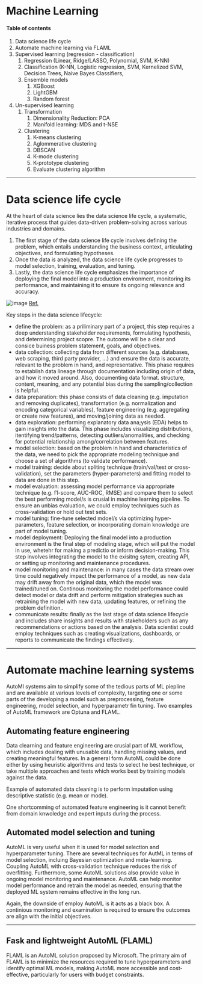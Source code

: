 <h1>Machine Learning</h1>

<a id='up'></a>

<h4> Table of contents </h4>

 
 
1. Data science life cycle
2. Automate machine learning via FLAML
3. Supervised learning (regression - classification)
    1. Regression (Linear, Ridge/LASSO, Polynomial, SVM, K-NN)
    2. Classification (K-NN, Logistic regression, SVM, Kernelized SVM, Decision Trees, Naive Bayes Classifiers, 
    3. Ensemble models
        1. XGBoost
        2. LightGBM
        3. Random forest
5. Un-supervised learning
     1. Transformation
        1. Dimensionality Reduction: PCA
        2. Manifold learning: MDS and t-NSE
     2. Clustering
        1. K-means clustering
        2. Aglommerative clustering 
        3. DBSCAN
        4. K-mode clustering
        5. K-prototype clustering
        6. Evaluate clustering algorithm

---

# Data science life cycle

At the heart of data science lies the data science life cycle, a systematic, iterative process that guides data-driven problem-solving across various industries and domains.

1. The first stage of the data science life cycle involves defining the problem, which entails understanding the business context, articulating objectives, and formulating hypotheses.
2. Once the data is analyzed, the data science life cycle progresses to model selection, training, evaluation, and tuning.
3. Lastly, the data science life cycle emphasizes the importance of deploying the final model into a production environment, monitoring its performance, and maintaining it to ensure its ongoing relevance and accuracy.

![image](https://github.com/Sean-Toroghi/Machine-learning/assets/50586266/e466f95a-5276-43b6-9a0c-73a3b62fb118)
[Ref.](https://learning.oreilly.com/library/view/machine-learning-with/9781800564749)


Key steps in the data science lifecycle:
- define the problem: as a priliminary part of a project, this step requires a deep understanding stakeholder requirements, formulating hypothesis, and determining project scopre. The outcome will be a clear and consice buiness problem statement, goals, and objectives.
- data collection: collecting data from different sources (e.g. databases, web scraping, third party provider, ...) and ensure the data is accurate, relevant to the problem in hand, and representative. This phase requires to establish data lineage through documentation including origin of data, and how it moved around. Also, documenting data format. structure, content, meaning, and any potential bias during the sampling/collection is helpful.
- data preparation: this phase consists of data cleaning (e.g. imputation and removing duplicates), transformation (e.g. normalization and encoding categorical variables), feature engineering (e.g. aggregating or create new features), and moving/joining data as needed.
- data exploration: performing explanatory data ana;ysis (EDA) helps to gain insights into the data. This phase includes visualizing distributions, itentifying trend/patterns, detecting outliers/anomalities, and checking for potential relationship among/correlation between features.
- model selection: based on the problem in hand and characteristics of the data, we need to pick the appropriate modeling technique and choose a set of algorithms (to validate performance).
- model training: decide about spliting technique (train/val/test or cross-validation), set the parameters (hyper-parameters) and fitting model to data are done in this step.
- model evaluation: assessing model performance via appropriate technique (e.g. f1-score, AUC-ROC, RMSE) and compare them to select the best performing model/s is crusial in machine learning pipeline. To ensure an unbias evaluation, we could employ techniques such as cross-validation or hold out test sets.
- model tuning: fine-tune selected mdoel/s via optimizing hyper-parameters, feature selection, or incorporating domain knowledge are part of model tuning. 
- model deployment: Deploying the final model into a production environment is the final step of modeling stage, which will put the model in use, whetehr for making a predictio or inform decision-making. This step involves integrating the model to the exisitng sytem, creating API, or setting up monitoring and maintenance procedures.  
- model monitoring and maintenance: in many cases the data stream over time could negatively impact the performance of a model, as new data may drift away from the original data, which the model was trained/tuned on. Continous monitoring the model performance could detect model or data drift and perform mitigation strategies such as retraining the model with new data, updating features, or refining the problem definition..
- communicate results: finally as the last stage of data science lifecycle and includes share insights and results with stakeholders such as any recommendations or actions based on the analysis. Data scientist could employ techniques such as creating visualizations, dashboards, or reports to communicate the findings effectively.


---
# Automate machine learning systems  

AutoMl systems aim to simplify some of the tedious parts of ML piepline and are available at various levels of complexity, targeting one or some parts of the developing a model such as preprocessing, feature engineering, model selection, and hyperparametr fin tuning. Two examples of AutoML framework are Optuna and FLAML.

## Automating feature engineering

Data clearning and feature engineering are crusial part of ML workflow, which includes dealing with unusable data, handling missing values, and creating meaningful features. In a general form AutoML could be done either by using heuristic algorithms and tests to select he best technique, or take multiple approaches and tests which works best by training models against the data. 

Example of automated data cleaning is to perform imputation using descriptive statistic (e.g. mean or mode). 

One shortcomming of automated feature engineering is it cannot benefit from domain knwoledge and expert inputs during the process.

## Automated model selection and tuning

AutoML is very useful when it is used for model selection and hyperparameter tuning. There are several techniques for AutML in terms of model selection, incluing Bayesian optimization and meta-learning. Coupling AutoML with cross-validation technique reduces the risk of overfitting. Furthermore, some AutoML solutions also provide value in ongoing model monitoring and maintenance. AutoML can help monitor model performance and retrain the model as needed, ensuring that the deployed ML system remains effective in the long run.

Again, the downside of employ AutoML is it acts as a black box. A continious monitoring and examination is required to ensure the outcomes are align with the initial objectives. 

---
## Fask and lightweight AutoML (FLAML)

FLAML is an AutoML solution proposed by Microsoft. The primary aim of FLAML is to minimize the resources required to tune hyperparameters and identify optimal ML models, making AutoML more accessible and cost-effective, particularly for users with budget constraints.
